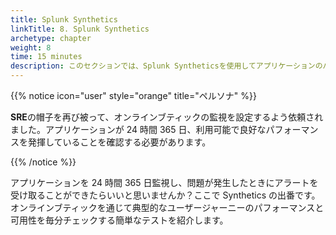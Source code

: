 ```yaml
---
title: Splunk Synthetics
linkTitle: 8. Splunk Synthetics
archetype: chapter
weight: 8
time: 15 minutes
description: このセクションでは、Splunk Syntheticsを使用してアプリケーションのパフォーマンスと可用性を監視する方法を学びます。
---
```


{{% notice icon="user" style="orange" title="ペルソナ" %}}

**SRE**の帽子を再び被って、オンラインブティックの監視を設定するよう依頼されました。アプリケーションが 24 時間 365 日、利用可能で良好なパフォーマンスを発揮していることを確認する必要があります。

{{% /notice %}}

アプリケーションを 24 時間 365 日監視し、問題が発生したときにアラートを受け取ることができたらいいと思いませんか？ここで Synthetics の出番です。オンラインブティックを通じて典型的なユーザージャーニーのパフォーマンスと可用性を毎分チェックする簡単なテストを紹介します。
